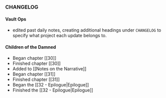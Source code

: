 ### CHANGELOG

#### Vault Ops
- edited past daily notes, creating additional headings under `CHANGELOG` to specify what project each update belongs to.

#### Children of the Damned
- Began chapter [[30]]
- Finished chapter [[30]]
- Added to [[Notes on the Narrative]]
- Began chapter [[31]]
- Finished chapter [[31]]
- Began the [[32 - Epilogue|Epilogue]] 
- Finished the [[32 - Epilogue|Epilogue]] 
